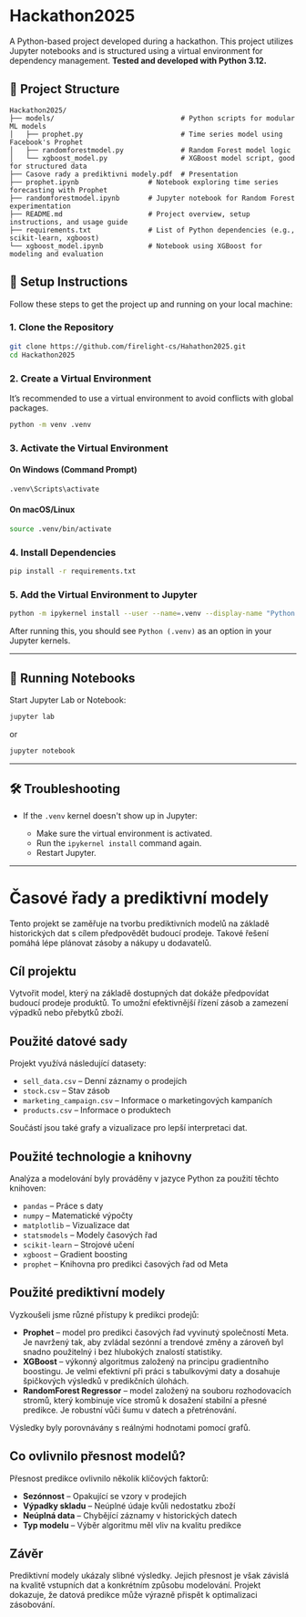 # Hackathon2025

A Python-based project developed during a hackathon. This project utilizes Jupyter notebooks and is structured using a virtual environment for dependency management.
**Tested and developed with Python 3.12.**

## 📁 Project Structure

```
Hackathon2025/
├── models/                               # Python scripts for modular ML models           
│   ├── prophet.py                        # Time series model using Facebook's Prophet
│   ├── randomforestmodel.py              # Random Forest model logic
│   └── xgboost_model.py                  # XGBoost model script, good for structured data          
├── Casove rady a prediktivni modely.pdf  # Presentation
├── prophet.ipynb                 # Notebook exploring time series forecasting with Prophet
├── randomforestmodel.ipynb       # Jupyter notebook for Random Forest experimentation
├── README.md                     # Project overview, setup instructions, and usage guide
├── requirements.txt              # List of Python dependencies (e.g., scikit-learn, xgboost)
└── xgboost_model.ipynb           # Notebook using XGBoost for modeling and evaluation
```

## 🚀 Setup Instructions

Follow these steps to get the project up and running on your local machine:

### 1. Clone the Repository

```bash
git clone https://github.com/firelight-cs/Hahathon2025.git
cd Hackathon2025
```

### 2. Create a Virtual Environment

It’s recommended to use a virtual environment to avoid conflicts with global packages.

```bash
python -m venv .venv
```

### 3. Activate the Virtual Environment

#### On Windows (Command Prompt)

```cmd
.venv\Scripts\activate
```

#### On macOS/Linux

```bash
source .venv/bin/activate
```

### 4. Install Dependencies

```bash
pip install -r requirements.txt
```

### 5. Add the Virtual Environment to Jupyter

```bash
python -m ipykernel install --user --name=.venv --display-name "Python (.venv)"
```

After running this, you should see `Python (.venv)` as an option in your Jupyter kernels.

---

## 🧪 Running Notebooks

Start Jupyter Lab or Notebook:

```bash
jupyter lab
```

or

```bash
jupyter notebook
```

---

## 🛠️ Troubleshooting

* If the `.venv` kernel doesn't show up in Jupyter:

  * Make sure the virtual environment is activated.
  * Run the `ipykernel install` command again.
  * Restart Jupyter.

---


# Časové řady a prediktivní modely

Tento projekt se zaměřuje na tvorbu prediktivních modelů na základě historických dat s cílem předpovědět budoucí prodeje. Takové řešení pomáhá lépe plánovat zásoby a nákupy u dodavatelů.

## Cíl projektu

Vytvořit model, který na základě dostupných dat dokáže předpovídat budoucí prodeje produktů. To umožní efektivnější řízení zásob a zamezení výpadků nebo přebytků zboží.

## Použité datové sady

Projekt využívá následující datasety:

- `sell_data.csv` – Denní záznamy o prodejích
- `stock.csv` – Stav zásob
- `marketing_campaign.csv` – Informace o marketingových kampaních
- `products.csv` – Informace o produktech

Součástí jsou také grafy a vizualizace pro lepší interpretaci dat.

## Použité technologie a knihovny

Analýza a modelování byly prováděny v jazyce Python za použití těchto knihoven:

- `pandas` – Práce s daty
- `numpy` – Matematické výpočty
- `matplotlib` – Vizualizace dat
- `statsmodels` – Modely časových řad
- `scikit-learn` – Strojové učení
- `xgboost` – Gradient boosting
- `prophet` – Knihovna pro predikci časových řad od Meta

## Použité prediktivní modely

Vyzkoušeli jsme různé přístupy k predikci prodejů:

- **Prophet** – model pro predikci časových řad vyvinutý společností Meta. Je navržený tak, aby zvládal sezónní a trendové změny a zároveň byl snadno použitelný i bez hlubokých znalostí statistiky.
- **XGBoost** – výkonný algoritmus založený na principu gradientního boostingu. Je velmi efektivní při práci s tabulkovými daty a dosahuje špičkových výsledků v predikčních úlohách.
- **RandomForest Regressor** – model založený na souboru rozhodovacích stromů, který kombinuje více stromů k dosažení stabilní a přesné predikce. Je robustní vůči šumu v datech a přetrénování.

Výsledky byly porovnávány s reálnými hodnotami pomocí grafů.

## Co ovlivnilo přesnost modelů?

Přesnost predikce ovlivnilo několik klíčových faktorů:

- **Sezónnost** – Opakující se vzory v prodejích
- **Výpadky skladu** – Neúplné údaje kvůli nedostatku zboží
- **Neúplná data** – Chybějící záznamy v historických datech
- **Typ modelu** – Výběr algoritmu měl vliv na kvalitu predikce

## Závěr

Prediktivní modely ukázaly slibné výsledky. Jejich přesnost je však závislá na kvalitě vstupních dat a konkrétním způsobu modelování. Projekt dokazuje, že datová predikce může výrazně přispět k optimalizaci zásobování.
